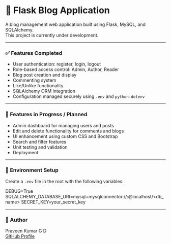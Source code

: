 # 📝 Flask Blog Application

A blog management web application built using Flask, MySQL, and SQLAlchemy.  
This project is currently under development.

---

### ✅ Features Completed

- User authentication: register, login, logout
- Role-based access control: Admin, Author, Reader
- Blog post creation and display
- Commenting system
- Like/Unlike functionality
- SQLAlchemy ORM integration
- Configuration managed securely using `.env` and `python-dotenv`

---

### 🚧 Features in Progress / Planned

- Admin dashboard for managing users and posts
- Edit and delete functionality for comments and blogs
- UI enhancement using custom CSS and Bootstrap
- Search and filter features
- Unit testing and validation
- Deployment

---

### 🔐 Environment Setup

Create a `.env` file in the root with the following variables:

DEBUG=True
SQLALCHEMY_DATABASE_URI=mysql+mysqlconnector://<username>:<password>@localhost/<db_name>
SECRET_KEY=your_secret_key

---

### 👤 Author

Praveen Kumar G D  
[GitHub Profile](https://github.com/praveengdd)